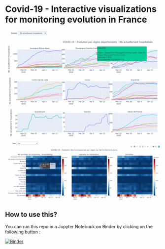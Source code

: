 # Covid-19 - Interactive visualizations for monitoring evolution in France

![example](Example.gif) ![example](Example2.gif)

## How to use this?

You can run this repo in a Jupyter Notebook on Binder by clicking on the following button :

[![Binder](https://mybinder.org/badge_logo.svg)](https://mybinder.org/v2/gh/lde2015/Covid19/master?filepath=geo_covid.ipynb)


